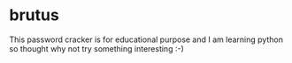 # brutus
This password cracker is for educational purpose and I am learning python so thought why not try something interesting :-)
